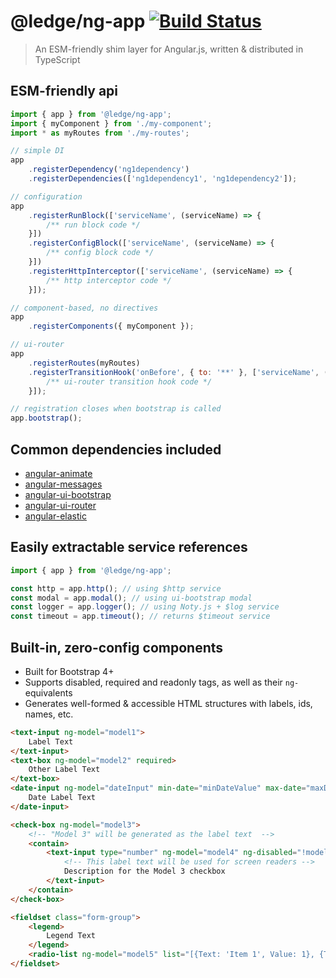 # @ledge/ng-app [![Build Status](https://travis-ci.org/zackschuster/ng-app.svg?branch=master)](https://travis-ci.org/zackschuster/ng-app)

> An ESM-friendly shim layer for Angular.js, written & distributed in TypeScript

## ESM-friendly api

```js
import { app } from '@ledge/ng-app';
import { myComponent } from './my-component';
import * as myRoutes from './my-routes';

// simple DI
app
	.registerDependency('ng1dependency')
	.registerDependencies(['ng1dependency1', 'ng1dependency2']);

// configuration
app
	.registerRunBlock(['serviceName', (serviceName) => {
		/** run block code */
	}])
	.registerConfigBlock(['serviceName', (serviceName) => {
		/** config block code */
	}])
	.registerHttpInterceptor(['serviceName', (serviceName) => {
		/** http interceptor code */
	}]);

// component-based, no directives
app
	.registerComponents({ myComponent });

// ui-router
app
	.registerRoutes(myRoutes)
	.registerTransitionHook('onBefore', { to: '**' }, ['serviceName', (serviceName) => {
		/** ui-router transition hook code */
	}]);

// registration closes when bootstrap is called
app.bootstrap();
```

## Common dependencies included

- [angular-animate](https://www.npmjs.com/package/angular-animate)
- [angular-messages](https://www.npmjs.com/package/angular-messages)
- [angular-ui-bootstrap](https://www.npmjs.com/package/angular-ui-bootstrap)
- [angular-ui-router](https://www.npmjs.com/package/@uirouter/angularjs)
- [angular-elastic](https://www.npmjs.com/package/angular-elastic)

## Easily extractable service references

```js
import { app } from '@ledge/ng-app';

const http = app.http(); // using $http service
const modal = app.modal(); // using ui-bootstrap modal
const logger = app.logger(); // using Noty.js + $log service
const timeout = app.timeout(); // returns $timeout service
```

## Built-in, zero-config components

- Built for Bootstrap 4+
- Supports disabled, required and readonly tags, as well as their `ng-`equivalents
- Generates well-formed & accessible HTML structures with labels, ids, names, etc.

```html
<text-input ng-model="model1">
	Label Text
</text-input>
<text-box ng-model="model2" required>
	Other Label Text
</text-box>
<date-input ng-model="dateInput" min-date="minDateValue" max-date="maxDateValue">
	Date Label Text
</date-input>

<check-box ng-model="model3">
	<!-- "Model 3" will be generated as the label text  -->
	<contain>
		<text-input type="number" ng-model="model4" ng-disabled="!model3" min="1" max="2">
			<!-- This label text will be used for screen readers -->
			Description for the Model 3 checkbox
		</text-input>
	</contain>
</check-box>

<fieldset class="form-group">
	<legend>
		Legend Text
	</legend>
	<radio-list ng-model="model5" list="[{Text: 'Item 1', Value: 1}, {Text: 'Item 2', Value: 2}]"></radio-list>
</fieldset>
```
